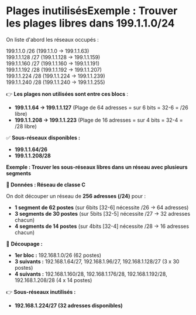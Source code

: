 # Plages inutilisés**Exemple : Trouver les plages libres dans 199.1.1.0/24**

On liste d'abord les réseaux occupés :



199.1.1.0 /26 (199.1.1.0 → 199.1.1.63)  
199.1.1.128 /27 (199.1.1.128 → 199.1.1.159)  
199.1.1.160 /27 (199.1.1.160 → 199.1.1.191)  
199.1.1.192 /28 (199.1.1.192 → 199.1.1.207)  
199.1.1.224 /28 (199.1.1.224 → 199.1.1.239)  
199.1.1.240 /28 (199.1.1.240 → 199.1.1.255)

👉 **Les plages non utilisées sont entre ces blocs** :

- **199.1.1.64 → 199.1.1.127** (Plage de 64 adresses = sur 6 bits = 32-6 = /26 libre)
- **199.1.1.208 → 199.1.1.223** (Plage de 16 adresses = sur 4 bits = 32-4 = /28 libre)

✅ **Sous-réseaux disponibles :**

- **199.1.1.64/26**
- **199.1.1.208/28**



**Exemple : Trouver les sous-réseaux libres dans un réseau avec plusieurs segments**

**🔹 Données : Réseau de classe C**

On doit découper un réseau de **256 adresses (/24)** pour :

- **1 segment de 62 postes** (sur 6bits [32-6] nécessite /26 → 64 adresses)
- **3 segments de 30 postes** (sur 5bits [32-5] nécessite /27 → 32 adresses chacun)
- **4 segments de 14 postes** (sur 4bits [32-4] nécessite /28 → 16 adresses chacun)

📌 **Découpage :**

- **1er bloc :** 192.168.1.0/26 (62 postes)
- **3 suivants :** 192.168.1.64/27, 192.168.1.96/27, 192.168.1.128/27 (3 x 30 postes)
- **4 suivants :** 192.168.1.160/28, 192.168.1.176/28, 192.168.1.192/28, 192.168.1.208/28 (4 x 14 postes)

👉 **Sous-réseaux inutilisés :**

- **192.168.1.224/27 (32 adresses disponibles)**
